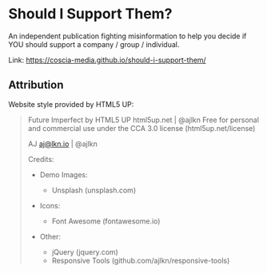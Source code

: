 # Should I Support Them?

An independent publication fighting misinformation to help you decide if YOU should support a company / group / individual.

Link: <https://coscia-media.github.io/should-i-support-them/>

## Attribution

Website style provided by HTML5 UP:

> Future Imperfect by HTML5 UP
> html5up.net | @ajlkn
> Free for personal and commercial use under the CCA 3.0 license (html5up.net/license)
> 
> AJ
> aj@lkn.io | @ajlkn
> 
> Credits:
> 
> - Demo Images:
>   - Unsplash (unsplash.com)
> 
> - Icons:
>   - Font Awesome (fontawesome.io)
> 
> - Other:
>   - jQuery (jquery.com)
>   - Responsive Tools (github.com/ajlkn/responsive-tools)
